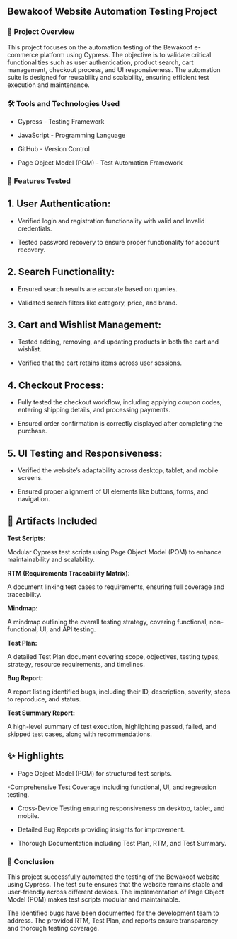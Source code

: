 ## Bewakoof Website Automation Testing Project


### 📌 Project Overview
This project focuses on the automation testing of the Bewakoof e-commerce platform using Cypress. The objective is to validate critical functionalities such as user authentication, product search, cart management, checkout process, and UI responsiveness. The automation suite is designed for reusability and scalability, ensuring efficient test execution and maintenance.

### 🛠️ Tools and Technologies Used

- Cypress - Testing Framework

- JavaScript - Programming Language

- GitHub - Version Control

- Page Object Model (POM) - Test Automation Framework
### 📂 Features Tested

## 1. User Authentication:

- Verified login and registration functionality with valid and Invalid credentials.

- Tested password recovery to ensure proper functionality for account recovery.

## 2. Search Functionality:

- Ensured search results are accurate based on queries.

- Validated search filters like category, price, and brand.

## 3. Cart and Wishlist Management:

- Tested adding, removing, and updating products in both the cart and wishlist.

- Verified that the cart retains items across user sessions.

## 4. Checkout Process:

- Fully tested the checkout workflow, including applying coupon codes, entering shipping details, and processing payments.

- Ensured order confirmation is correctly displayed after completing the purchase.

## 5. UI Testing and Responsiveness:

- Verified the website’s adaptability across desktop, tablet, and mobile screens.

- Ensured proper alignment of UI elements like buttons, forms, and navigation.

## 📄 Artifacts Included

**Test Scripts:**

Modular Cypress test scripts using Page Object Model (POM) to enhance maintainability and scalability.

**RTM (Requirements Traceability Matrix):**

A document linking test cases to requirements, ensuring full coverage and traceability.

**Mindmap:**

A mindmap outlining the overall testing strategy, covering functional, non-functional, UI, and API testing.

**Test Plan:**

A detailed Test Plan document covering scope, objectives, testing types, strategy, resource requirements, and timelines.

**Bug Report:**

A report listing identified bugs, including their ID, description, severity, steps to reproduce, and status.

**Test Summary Report:**

A high-level summary of test execution, highlighting passed, failed, and skipped test cases, along with recommendations.

## ✨ Highlights

- Page Object Model (POM) for structured test scripts.

-Comprehensive Test Coverage including functional, UI, and regression testing.

- Cross-Device Testing ensuring responsiveness on desktop, tablet, and mobile.

- Detailed Bug Reports providing insights for improvement.

- Thorough Documentation including Test Plan, RTM, and Test Summary.

### 📝 Conclusion

This project successfully automated the testing of the Bewakoof website using Cypress. The test suite ensures that the website remains stable and user-friendly across different devices. The implementation of Page Object Model (POM) makes test scripts modular and maintainable.

The identified bugs have been documented for the development team to address. The provided RTM, Test Plan, and reports ensure transparency and thorough testing coverage.
